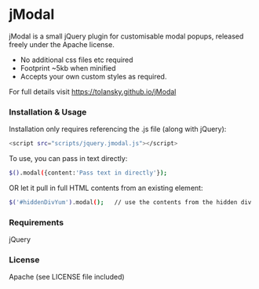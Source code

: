# jModal

jModal is a small jQuery plugin for customisable modal popups, released freely under the Apache license. 

  - No additional css files etc required
  - Footprint ~5kb when minified
  - Accepts your own custom styles as required.

For full details visit https://tolansky.github.io/jModal


### Installation & Usage
Installation only requires referencing the .js file (along with jQuery):
```sh
<script src="scripts/jquery.jmodal.js"></script>
```

To use, you can pass in text directly:
```sh
$().modal({content:'Pass text in directly'});   
```

OR let it pull in full HTML contents from an existing element:
```sh
$('#hiddenDivYum').modal();   // use the contents from the hidden div
```

### Requirements
jQuery

### License
Apache (see LICENSE file included)
